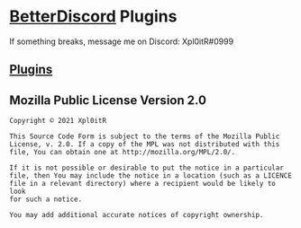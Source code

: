 # [BetterDiscord](https://github.com/BetterDiscord/Installer) Plugins
If something breaks, message me on Discord: Xpl0itR#0999

## [Plugins](/plugins)
<!--plugin-section-end-->

Mozilla Public License Version 2.0
-------------------------------------------
    Copyright © 2021 Xpl0itR

    This Source Code Form is subject to the terms of the Mozilla Public
    License, v. 2.0. If a copy of the MPL was not distributed with this
    file, You can obtain one at http://mozilla.org/MPL/2.0/.

    If it is not possible or desirable to put the notice in a particular
    file, then You may include the notice in a location (such as a LICENCE
    file in a relevant directory) where a recipient would be likely to look
    for such a notice.

    You may add additional accurate notices of copyright ownership.